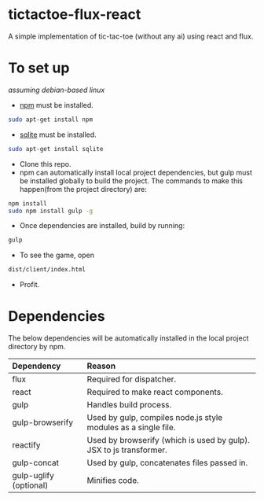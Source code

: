 tictactoe-flux-react
====================

A simple implementation of tic-tac-toe (without any ai) using react and flux.

To set up
=========
*assuming debian-based linux*

* [npm](https://www.npmjs.org/) must be installed.
```sh
sudo apt-get install npm
```
* [sqlite](http://www.sqlite.org/) must be installed.
```sh
sudo apt-get install sqlite
```
* Clone this repo.
* npm can automatically install local project dependencies, but gulp must be installed globally to build the project. The commands to make this happen(from the project directory) are:
```sh
npm install
sudo npm install gulp -g
```
* Once dependencies are installed, build by running:
```sh
gulp
```
* To see the game, open
```sh
dist/client/index.html
```
* Profit.

Dependencies
============

The below dependencies will be automatically installed in the local project directory by npm.

| Dependency             | Reason                                                             |
|:-----------------------|:-------------------------------------------------------------------|
| flux                   | Required for dispatcher.                                           |
| react                  | Required to make react components.                                 |
| gulp                   | Handles build process.                                             |
| gulp-browserify        | Used by gulp, compiles node.js style modules as a single file.     |
| reactify               | Used by browserify (which is used by gulp). JSX to js transformer. |
| gulp-concat            | Used by gulp, concatenates files passed in.                        |
| gulp-uglify (optional) | Minifies code.                                                     |
